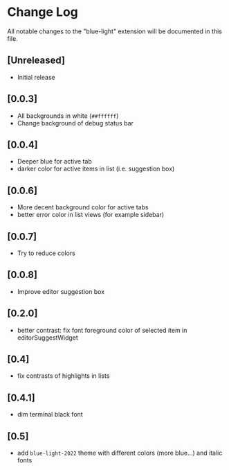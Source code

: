 # Change Log

All notable changes to the "blue-light" extension will be documented in this file.

## [Unreleased]

- Initial release

## [0.0.3]

- All backgrounds in white (`##ffffff`)
- Change background of debug status bar

## [0.0.4]

- Deeper blue for active tab
- darker color for active items in list (i.e. suggestion box)

## [0.0.6]

- More decent background color for active tabs
- better error color in list views (for example sidebar)

## [0.0.7]

- Try to reduce colors

## [0.0.8]

- Improve editor suggestion box

## [0.2.0]

- better contrast: fix font foreground color of selected item in editorSuggestWidget

## [0.4]

- fix contrasts of highlights in lists

## [0.4.1]

- dim terminal black font

## [0.5]

- add `blue-light-2022` theme with different colors (more blue...) and italic fonts
